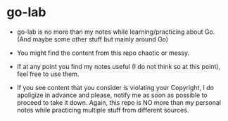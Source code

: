 # __go-lab__


- go-lab is no more than my notes while learning/practicing about Go. (And maybe some other stuff but mainly around Go)

- You might find the content from this repo chaotic or messy. 

- If at any point you find my notes useful (I do not think so at this point), feel free to use them.

- If you see content that you consider is violating your Copyright, I do apoligize in advance and please, notify me as soon as possible to proceed to take it down. Again, this repo is NO more than my personal notes while practicing multiple stuff from different sources.
